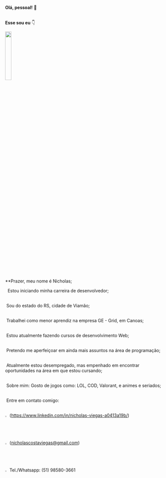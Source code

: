 <br/>**Olá, pessoal!** :wave:

<br/>**Esse sou eu** :point_down:

<img width="20%" src="https://avatars0.githubusercontent.com/u/69248581?s=400&u=c62bb05f5f0eda2178f1eaa1de6aad74d61a40d8&v=4">

**Prazer, meu nome é Nicholas; 

&nbsp; Estou iniciando minha carreira de desenvolvedor; &nbsp;

<br/> &nbsp;Sou do estado do RS, cidade de Viamão;

<br/> &nbsp;Trabalhei como menor aprendiz na empresa GE - Grid, em Canoas;

<br/> &nbsp;Estou atualmente fazendo cursos de desenvolvimento Web;

<br/> &nbsp;Pretendo me aperfeiçoar em ainda mais assuntos na área de programação;

<br/> &nbsp;Atualmente estou desempregado, mas empenhado em encontrar oportunidades na área em que estou cursando;

<br/> &nbsp;Sobre mim: Gosto de jogos como: LOL, COD, Valorant, e animes e seriados;

<br/> &nbsp;Entre em contato comigo:

<br/><img width="2%" src="https://e7.pngegg.com/pngimages/324/124/png-clipart-linkedin-linkedin.png"> (https://www.linkedin.com/in/nicholas-viegas-a0413a19b/)
<br/><img width="2%" src="https://img.favpng.com/21/2/1/gmail-google-logo-email-computer-icons-png-favpng-WGUQeg40tUKsubAALzrr3WP47.jpg"> (nicholascostaviegas@gmail.com)
<br/><img width="2%" src="https://perfectrip.com.br/img/whatsapp-direct.png"> Tel./Whatsapp: (51) 98580-3661

